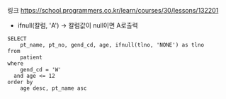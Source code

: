 링크
https://school.programmers.co.kr/learn/courses/30/lessons/132201

* ifnull(칼럼, 'A') -> 칼럼값이 null이면 A로출력

```mysql
SELECT
    pt_name, pt_no, gend_cd, age, ifnull(tlno, 'NONE') as tlno
from
    patient
where
    gend_cd = 'W'
  and age <= 12
order by
    age desc, pt_name asc
```
